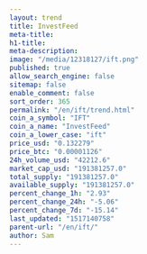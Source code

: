 ```yaml
---
layout: trend
title: InvestFeed
meta-title: 
h1-title: 
meta-description: 
image: "/media/12318127/ift.png"
published: true
allow_search_engine: false
sitemap: false
enable_comment: false
sort_order: 365
permalink: "/en/ift/trend.html"
coin_a_symbol: "IFT"
coin_a_name: "InvestFeed"
coin_a_lower_case: "ift"
price_usd: "0.132279"
price_btc: "0.00001126"
24h_volume_usd: "42212.6"
market_cap_usd: "191381257.0"
total_supply: "191381257.0"
available_supply: "191381257.0"
percent_change_1h: "2.93"
percent_change_24h: "-5.06"
percent_change_7d: "-15.14"
last_updated: "1517140758"
parent-url: "/en/ift/"
author: Sam
---
```


